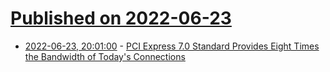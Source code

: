 # [Published on 2022-06-23](index.md)

* [2022-06-23, 20:01:00](https://tech.slashdot.org/story/22/06/23/1817229/pci-express-70-standard-provides-eight-times-the-bandwidth-of-todays-connections?utm_source=rss1.0mainlinkanon&utm_medium=feed) - [PCI Express 7.0 Standard Provides Eight Times the Bandwidth of Today's Connections](https://tech.slashdot.org/story/22/06/23/1817229/pci-express-70-standard-provides-eight-times-the-bandwidth-of-todays-connections?utm_source=rss1.0mainlinkanon&utm_medium=feed)
